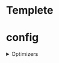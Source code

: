 # Templete

# config
<details>
<summary>Optimizers</summary>
<div markdown="1">
* a
* s
</div>
</details>